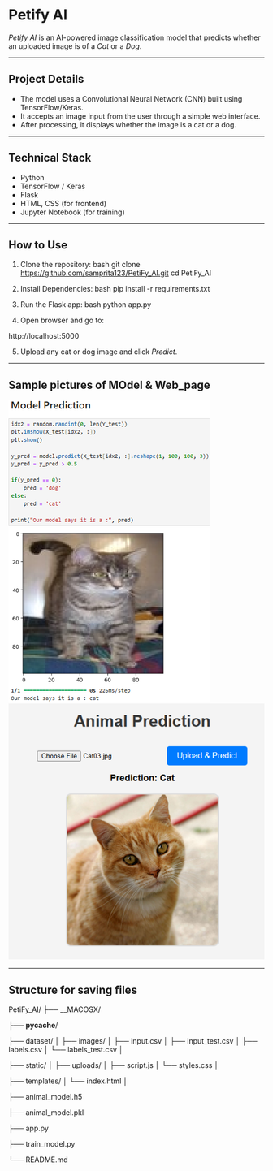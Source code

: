 
# Petify AI

*Petify AI* is an AI-powered image classification model that predicts whether an uploaded image is of a *Cat* or a *Dog*.

---

## Project Details

- The model uses a Convolutional Neural Network (CNN) built using TensorFlow/Keras.
- It accepts an image input from the user through a simple web interface.
- After processing, it displays whether the image is a cat or a dog.

---

## Technical Stack

- Python  
- TensorFlow / Keras  
- Flask  
- HTML, CSS (for frontend)  
- Jupyter Notebook (for training)

---

## How to Use

1. Clone the repository:
bash
git clone https://github.com/samprita123/PetiFy_AI.git
cd PetiFy_AI


2. Install Dependencies:
bash
pip install -r requirements.txt


3. Run the Flask app:
bash
python app.py


4. Open browser and go to:

http://localhost:5000


5. Upload any cat or dog image and click *Predict*.
------------------------------------------------------------------------
## Sample pictures of MOdel & Web_page
![Model Prediction](https://github.com/samprita123/Petify_AI/blob/main/Screenshot%202025-04-15%20193328.png?raw=true)
![Running Page](https://github.com/samprita123/Petify_AI/blob/main/Screenshot%202025-04-15%20205149.png?raw=true)

------------------------------------------------------------------------

## Structure for saving files


PetiFy_AI/
├── __MACOSX/

├── __pycache__/

├── dataset/
│   ├── images/
│   ├── input.csv
│   ├── input_test.csv
│   ├── labels.csv
│   └── labels_test.csv
│

├── static/
│   ├── uploads/
│   ├── script.js
│   └── styles.css
│

├── templates/
│   └── index.html
│

├── animal_model.h5

├── animal_model.pkl

├── app.py

├── train_model.py

└── README.md


